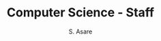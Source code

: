 ---
layout: profile
fname: Sampson D.
lname: Asare
prefix: Mr
name: Mr. Sampson D. Asare
department: Computer Science
title: Computer Science - Staff
position: Senior Lecturer
subtitle: S. Asare
qualification: BSc, MSc (Oslo) 
office: Block 232, Office 218 
email: asared@mopipi.ub.bw
phone: 355-2868
img: csteam_sda.png

bio: Sampson D Asare, a Senior Lecturer in the Department of Computer Science.

areas: I have been teaching a number of courses in the department for the last decade or so. These include Data Structures, Structured Programming, Multimedia Computing and Computer Graphics. My interests are in teaching Java, Computer Graphics under the umbrella of Scientific Computing 

research: My research areas at the moment centers around security within B2B ecommerce in developing African countries, Big Data and Data Analytics has also been areas I have been researching on

professional: 
- "Member of ACM,ACM/SIGGRAPH, [0490300] 2001- present"
- "Member, IS World Net, 1998 - present "
- "Member, SACLA (South African Computer Lecturers Association) 1998 - present "
- "General Secretary, Botswana Information Technology Society (1998/1999) "
- "External Moderator and Member of BIAC Examination Board, 1999 – 2004"
- "Organized Workshop on ‘Computer Literacy ’ for the staff of Communications & Skills Department of the Science Faculty of the University Of Botswana from August 3rd -August 22nd 1998. "
- "Organized Workshop on ‘Computer Literacy ’ for the staff of Communications & Skills Department of the Science Faculty of the University Of Botswana March 15th- March 22nd 2000. "
- "Member of a team that organized IT Human Capacity Development Modules for the Ministry of Finance, Botswana Government, August 13th – August 20th 1999."
- "Member of AFRIGRAPH, the African equivalent of EUROGRAPHICS, 2001 - present "
- "Attended the 28th SIGGRAPH International Conference held in Los Angeles, USA from August 12 – 17th 2001, as an Educator Program Contributor. Received US$3000.00 from  SIGGRAPH Educator’s  Committee for this conference."
- "Attended and presented a paper at the 29th SIGGRAPH International Conference held in San Antonio, USA from July 21st – 26th 2002, as an Educator Program Contributor. Received US$3000.00 from  SIGGRAPH Educator’s  Committee for this Conference"
- "Attended the 1st International Conference on Computer Graphics and Visualization in Camps Bay, Cape Town, South Africa, November 5 – 7th, 2001 as a panelist on the “Challenges and Opportunity in teaching Computer Graphics in Southern Africa”. "
- "Member of the Reviewers Board of the International Conference in Central Europe on Computer Graphics, Visualization and Computer Vision 1999 - present, in co-operation with EUROGRAPHICS. Review papers for EUROGGRAPHICS 2001, 2002, 2003. "
- "Member of the Reviewers Board of the SIGGRAPH International Conference on Computer Graphics 2001 – present. Review course proposals for SIGGRAPH 2002, 2003, 2004, 2005, 2006. "
- "Member - Soft Computing in Image Processing Working Group –SCIP (check http://www.fuzzy.ugent.be/SCIP/members/index1.html ) "
- "Member of the Reviewers Board of Information Security South Africa - ISSA. Reviewed papers for the years 2005-Present."


community: ""

---